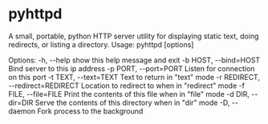 # pyhttpd
A small, portable, python HTTP server utility for displaying static text, doing redirects, or listing a directory.
Usage: pyhttpd [options]

Options:
  -h, --help            show this help message and exit
  -b HOST, --bind=HOST  Bind server to this ip address
  -p PORT, --port=PORT  Listen for connection on this port
  -t TEXT, --text=TEXT  Text to return in "text" mode
  -r REDIRECT, --redirect=REDIRECT
                        Location to redirect to when in "redirect" mode
  -f FILE, --file=FILE  Print the contents of this file when in "file" mode
  -d DIR, --dir=DIR     Serve the contents of this directory when in "dir"
                        mode
  -D, --daemon          Fork process to the background
